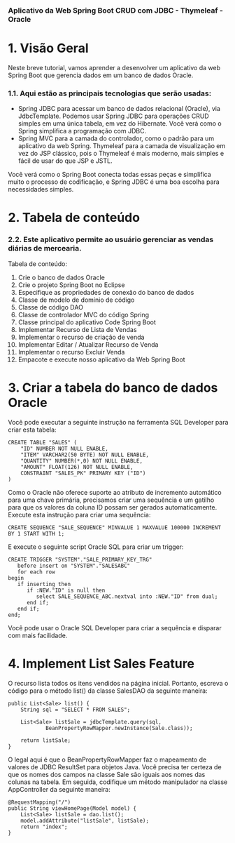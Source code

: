 ### Aplicativo da Web Spring Boot CRUD com JDBC - Thymeleaf - Oracle

# 1. Visão Geral

Neste breve tutorial, vamos aprender a desenvolver um aplicativo da web Spring Boot que gerencia dados em um banco de dados Oracle. 
### 1.1. Aqui estão as principais tecnologias que serão usadas:

- Spring JDBC para acessar um banco de dados relacional (Oracle), via JdbcTemplate. Podemos usar Spring JDBC para operações CRUD simples em uma única tabela, em vez do Hibernate. Você verá como o Spring simplifica a programação com JDBC.
- Spring MVC para a camada do controlador, como o padrão para um aplicativo da web Spring.
Thymeleaf para a camada de visualização em vez do JSP clássico, pois o Thymeleaf é mais moderno, mais simples e fácil de usar do que JSP e JSTL.

Você verá como o Spring Boot conecta todas essas peças e simplifica muito o processo de codificação, e Spring JDBC é uma boa escolha para necessidades simples.

# 2. Tabela de conteúdo

### 2.2. Este aplicativo permite ao usuário gerenciar as vendas diárias de mercearia.

Tabela de conteúdo:
1. Crie o banco de dados Oracle
2. Crie o projeto Spring Boot no Eclipse
3. Especifique as propriedades de conexão do banco de dados
4. Classe de modelo de domínio de código
5. Classe de código DAO
6. Classe de controlador MVC do código Spring
7. Classe principal do aplicativo Code Spring Boot
8. Implementar Recurso de Lista de Vendas
9. Implementar o recurso de criação de venda
10. Implementar Editar / Atualizar Recurso de Venda
11. Implementar o recurso Excluir Venda
12. Empacote e execute nosso aplicativo da Web Spring Boot

# 3. Criar a tabela do banco de dados Oracle
Você pode executar a seguinte instrução na ferramenta SQL Developer para criar esta tabela:

```
CREATE TABLE "SALES" (
    "ID" NUMBER NOT NULL ENABLE,
    "ITEM" VARCHAR2(50 BYTE) NOT NULL ENABLE,
    "QUANTITY" NUMBER(*,0) NOT NULL ENABLE,
    "AMOUNT" FLOAT(126) NOT NULL ENABLE,
    CONSTRAINT "SALES_PK" PRIMARY KEY ("ID")
)
```

Como o Oracle não oferece suporte ao atributo de incremento automático para uma chave primária, precisamos criar uma sequência e um gatilho para que os valores da coluna ID possam ser gerados automaticamente.
Execute esta instrução para criar uma sequência:

```
CREATE SEQUENCE "SALE_SEQUENCE" MINVALUE 1 MAXVALUE 100000 INCREMENT BY 1 START WITH 1;
```

E execute o seguinte script Oracle SQL para criar um trigger:

```
CREATE TRIGGER "SYSTEM"."SALE_PRIMARY_KEY_TRG"
   before insert on "SYSTEM"."SALESABC"
   for each row
begin 
   if inserting then
      if :NEW."ID" is null then
         select SALE_SEQUENCE_ABC.nextval into :NEW."ID" from dual;
      end if;
   end if;
end;
```

Você pode usar o Oracle SQL Developer para criar a sequência e disparar com mais facilidade.

# 4. Implement List Sales Feature

O recurso lista todos os itens vendidos na página inicial. Portanto, escreva o código para o método list() da classe SalesDAO da seguinte maneira:

```
public List<Sale> list() {
    String sql = "SELECT * FROM SALES";
 
    List<Sale> listSale = jdbcTemplate.query(sql,
            BeanPropertyRowMapper.newInstance(Sale.class));
 
    return listSale;
}
```

O legal aqui é que o BeanPropertyRowMapper faz o mapeamento de valores de JDBC ResultSet para objetos Java. Você precisa ter certeza de que os nomes dos campos na classe Sale são iguais aos nomes das colunas na tabela.
Em seguida, codifique um método manipulador na classe AppController da seguinte maneira:

```
@RequestMapping("/")
public String viewHomePage(Model model) {
    List<Sale> listSale = dao.list();
    model.addAttribute("listSale", listSale);
    return "index";
}
```
